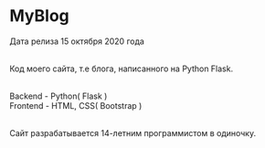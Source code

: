 # MyBlog

Дата релиза 15 октября 2020 года<br><br>

Код моего сайта, т.е блога, написанного на Python Flask. <br><br>

Backend - Python( Flask )<br>
Frontend - HTML, CSS( Bootstrap )<br><br>

Сайт разрабатывается 14-летним программистом в одиночку. <br><br>
